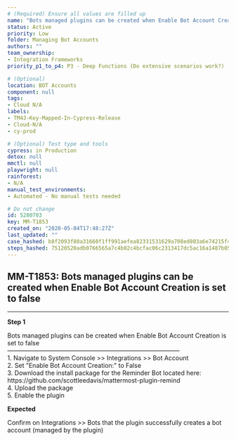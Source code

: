 ```yaml
---
# (Required) Ensure all values are filled up
name: "Bots managed plugins can be created when Enable Bot Account Creation is set to false"
status: Active
priority: Low
folder: Managing Bot Accounts
authors: ""
team_ownership: 
- Integration Frameworks
priority_p1_to_p4: P3 - Deep Functions (Do extensive scenarios work?)

# (Optional)
location: BOT Accounts
component: null
tags: 
- Cloud N/A
labels: 
- TM4J-Key-Mapped-In-Cypress-Release
- Cloud-N/A
- cy-prod

# (Optional) Test type and tools
cypress: in Production
detox: null
mmctl: null
playwright: null
rainforest: 
- N/A
manual_test_environments: 
- Automated - No manual tests needed

# Do not change
id: 5280703
key: MM-T1853
created_on: "2020-05-04T17:48:27Z"
last_updated: ""
case_hashed: b8f2093f80a31660f1ff991aefea82331531629a708ed803a6e74215f421083605fcd78b7c229e8516d52e317ac293c0
steps_hashed: 75120520adb0766565a7c4b02c4bcfac06c2313417dc5ac16a1487b0558e562435a3b73e9cb184ed25ed232d3f215046
---
```


<!-- (Auto-generated) Based on frontmatter's "key" and "name" -->

## MM-T1853: Bots managed plugins can be created when Enable Bot Account Creation is set to false

---

**Step 1**

Bots managed plugins can be created when Enable Bot Account Creation is set to false\
————————————————————————————\
1\. Navigate to System Console >> Integrations >> Bot Account\
2\. Set "Enable Bot Account Creation:" to False\
3\. Download the install package for the Reminder Bot located here: https\://github.com/scottleedavis/mattermost-plugin-remind\
4\. Upload the package\
5\. Enable the plugin

**Expected**

Confirm on Integrations >> Bots that the plugin successfully creates a bot account (managed by the plugin)
